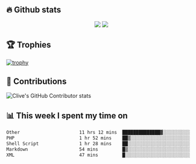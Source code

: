 ## &#128293; Github stats

<!-- GitHub Readme Streak Stats - https://github.com/DenverCoder1/github-readme-streak-stats -->
<p align="center">

<picture>
  <source 
    srcset="https://github-readme-stats.vercel.app/api?username=clivewalkden&count_private=true&show_icons=true&theme=darcula"
    media="(prefers-color-scheme: dark)"
  />
  <source
    srcset="https://github-readme-stats.vercel.app/api?username=clivewalkden&count_private=true&show_icons=true&theme=calm"
    media="(prefers-color-scheme: light), (prefers-color-scheme: no-preference)"
  />
  <img src="https://github-readme-stats.vercel.app/api?username=clivewalkden&count_private=true&show_icons=true&theme=darcula" />
</picture>

<a href="https://git.io/streak-stats" target="_blank">
  <img src="http://github-readme-streak-stats.herokuapp.com?user=clivewalkden&theme=darcula&date_format=j%20M%5B%20Y%5D" />
</a>

</p>

## &#127942; Trophies
[![trophy](https://github-profile-trophy.vercel.app/?username=clivewalkden&theme=onedark)](https://github.com/clivewalkden/github-profile-trophy)

## &#129309; Contributions
![Clive's GitHub Contributor stats](https://github-contributor-stats.vercel.app/api?username=clivewalkden)

## &#128202; This week I spent my time on
<!--START_SECTION:waka-->

```txt
Other                      11 hrs 12 mins  ██████████████▓░░░░░░░░░░   58.08 %
PHP                        1 hr 52 mins    ██▒░░░░░░░░░░░░░░░░░░░░░░   09.73 %
Shell Script               1 hr 28 mins    ██░░░░░░░░░░░░░░░░░░░░░░░   07.61 %
Markdown                   54 mins         █▒░░░░░░░░░░░░░░░░░░░░░░░   04.68 %
XML                        47 mins         █░░░░░░░░░░░░░░░░░░░░░░░░   04.11 %
```

<!--END_SECTION:waka-->
